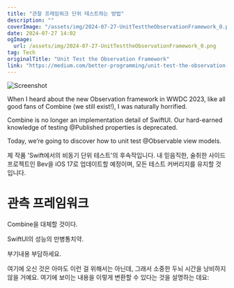 ```yaml
---
title: "관찰 프레임워크 단위 테스트하는 방법"
description: ""
coverImage: "/assets/img/2024-07-27-UnitTesttheObservationFramework_0.png"
date: 2024-07-27 14:02
ogImage: 
  url: /assets/img/2024-07-27-UnitTesttheObservationFramework_0.png
tag: Tech
originalTitle: "Unit Test the Observation Framework"
link: "https://medium.com/better-programming/unit-test-the-observation-framework-d0f0fe240944"
---
```




![Screenshot](/assets/img/2024-07-27-UnitTesttheObservationFramework_0.png)

When I heard about the new Observation framework in WWDC 2023, like all good fans of Combine (we still exist!), I was naturally horrified.

Combine is no longer an implementation detail of SwiftUI. Our hard-earned knowledge of testing @Published properties is deprecated.

Today, we’re going to discover how to unit test @Observable view models.


<div class="content-ad"></div>

제 작품 'Swift에서의 비동기 단위 테스트'의 후속작입니다. 내 믿음직한, 술취한 사이드 프로젝트인 Bev을 iOS 17로 업데이트할 예정이며, 모든 테스트 커버리지를 유지할 것입니다.

# 관측 프레임워크

Combine을 대체할 것이다.

SwiftUI의 성능의 만병통치약.

<div class="content-ad"></div>

부기내용 부담하세요.

여기에 오신 것은 아마도 이런 걸 위해서는 아닌데, 그래서 소중한 두뇌 시간을 낭비하지 않을 거예요. 여기에 보이는 내용을 이렇게 변환할 수 있다는 것을 설명하는 데요: